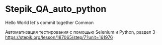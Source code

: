 # Stepik_QA_auto_python
Hello World
let's commit together
Common

Автоматизация тестирования с помощью Selenium и Python, раздел 3- https://stepik.org/lesson/187065/step/7?unit=161976
